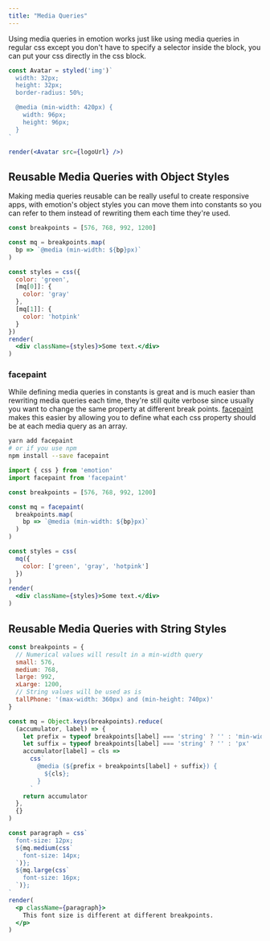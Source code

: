 ```yaml
---
title: "Media Queries"
---
```


Using media queries in emotion works just like using media queries in regular css except you don't have to specify a selector inside the block, you can put your css directly in the css block.

```jsx live
const Avatar = styled('img')`
  width: 32px;
  height: 32px;
  border-radius: 50%;

  @media (min-width: 420px) {
    width: 96px;
    height: 96px;
  }
`

render(<Avatar src={logoUrl} />)
```

## Reusable Media Queries with Object Styles

Making media queries reusable can be really useful to create responsive apps, with emotion's object styles you can move them into constants so you can refer to them instead of rewriting them each time they're used.

```jsx live
const breakpoints = [576, 768, 992, 1200]

const mq = breakpoints.map(
  bp => `@media (min-width: ${bp}px)`
)

const styles = css({
  color: 'green',
  [mq[0]]: {
    color: 'gray'
  },
  [mq[1]]: {
    color: 'hotpink'
  }
})
render(
  <div className={styles}>Some text.</div>
)
```

### facepaint

While defining media queries in constants is great and is much easier than rewriting media queries each time, they're still quite verbose since usually you want to change the same property at different break points. [facepaint](https://github.com/emotion-js/facepaint) makes this easier by allowing you to define what each css property should be at each media query as an array.

```bash
yarn add facepaint
# or if you use npm
npm install --save facepaint
```

```jsx live
import { css } from 'emotion'
import facepaint from 'facepaint'

const breakpoints = [576, 768, 992, 1200]

const mq = facepaint(
  breakpoints.map(
    bp => `@media (min-width: ${bp}px)`
  )
)

const styles = css(
  mq({
    color: ['green', 'gray', 'hotpink']
  })
)
render(
  <div className={styles}>Some text.</div>
)
```

## Reusable Media Queries with String Styles

```jsx live
const breakpoints = {
  // Numerical values will result in a min-width query
  small: 576,
  medium: 768,
  large: 992,
  xLarge: 1200,
  // String values will be used as is
  tallPhone: '(max-width: 360px) and (min-height: 740px)'
}

const mq = Object.keys(breakpoints).reduce(
  (accumulator, label) => {
    let prefix = typeof breakpoints[label] === 'string' ? '' : 'min-width:'
    let suffix = typeof breakpoints[label] === 'string' ? '' : 'px'
    accumulator[label] = cls =>
      css`
        @media (${prefix + breakpoints[label] + suffix}) {
          ${cls};
        }
      `
    return accumulator
  },
  {}
)

const paragraph = css`
  font-size: 12px;
  ${mq.medium(css`
    font-size: 14px;
  `)};
  ${mq.large(css`
    font-size: 16px;
  `)};
`
render(
  <p className={paragraph}>
    This font size is different at different breakpoints.
  </p>
)
```
